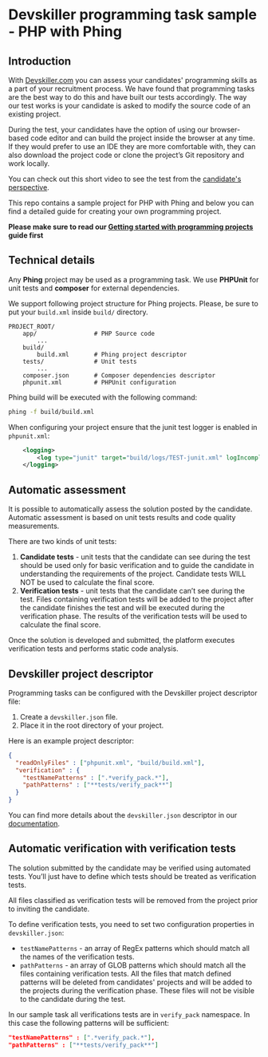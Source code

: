 # Devskiller programming task sample - PHP with Phing

## Introduction

With [Devskiller.com](https://devskiller.com) you can assess your candidates'
programming skills as a part of your recruitment process. We have found that
programming tasks are the best way to do this and have built our tests
accordingly. The way our test works is your candidate is asked to modify the
source code of an existing project.

During the test, your candidates have the option of using our browser-based
code editor and can build the project inside the browser at any time. If they
would prefer to use an IDE they are more comfortable with, they can also
download the project code or clone the project’s Git repository and work
locally.

You can check out this short video to see the test from the [candidate's
perspective](https://devskiller.zendesk.com/hc/en-us/articles/360019534639-How-the-TalentScore-test-looks-like-from-the-candidate-perspective).

This repo contains a sample project for PHP with Phing and below you can
find a detailed guide for creating your own programming project.

**Please make sure to read our [Getting started with programming
projects](https://devskiller.zendesk.com/hc/en-us/articles/360019531059-Getting-started-with-Programming-Tasks) guide first**

## Technical details

Any **Phing** project may be used as a programming task. We use **PHPUnit** for
unit tests and **composer** for external dependencies.

We support following project structure for Phing projects. Please, be sure to
put your `build.xml` inside `build/` directory.

```
PROJECT_ROOT/
    app/                # PHP Source code
        ...
    build/
        build.xml       # Phing project descriptor
    tests/              # Unit tests
        ...
    composer.json       # Composer dependencies descriptor
    phpunit.xml         # PHPUnit configuration
```

Phing build will be executed with the following command:

```sh
phing -f build/build.xml
```

When configuring your project ensure that the junit test logger is enabled in
`phpunit.xml`:

```xml
    <logging>
        <log type="junit" target="build/logs/TEST-junit.xml" logIncompleteSkipped="false" title="Test Results"/>
    </logging>
```

## Automatic assessment

It is possible to automatically assess the solution posted by the candidate.
Automatic assessment is based on unit tests results and code quality
measurements.

There are two kinds of unit tests:

1. **Candidate tests** - unit tests that the candidate can see during the test
   should be used only for basic verification and to guide the candidate in
   understanding the requirements of the project. Candidate tests WILL NOT be used
   to calculate the final score.
2. **Verification tests** - unit tests that the candidate can’t see during the
   test. Files containing verification tests will be added to the project after
   the candidate finishes the test and will be executed during the verification
   phase. The results of the verification tests will be used to calculate the
   final score.

Once the solution is developed and submitted, the platform executes
verification tests and performs static code analysis.

## Devskiller project descriptor

Programming tasks can be configured with the Devskiller project descriptor file:

1. Create a `devskiller.json` file.
2. Place it in the root directory of your project.

Here is an example project descriptor:

```json
{
  "readOnlyFiles" : ["phpunit.xml", "build/build.xml"],
  "verification" : {
    "testNamePatterns" : [".*verify_pack.*"],
    "pathPatterns" : ["**tests/verify_pack**"]
  }
}
```

You can find more details about the `devskiller.json` descriptor in our
[documentation](https://devskiller.zendesk.com/hc/en-us/articles/360019530419-Programming-task-project-descriptor).

## Automatic verification with verification tests

The solution submitted by the candidate may be verified using automated tests.
You’ll just have to define which tests should be treated as verification tests.

All files classified as verification tests will be removed from the project
prior to inviting the candidate.

To define verification tests, you need to set two configuration properties in
`devskiller.json`:

- `testNamePatterns` - an array of RegEx patterns which should match all the
  names of the verification tests.
- `pathPatterns` - an array of GLOB patterns which should match all the files
  containing verification tests. All the files that match defined patterns will
  be deleted from candidates' projects and will be added to the projects during
  the verification phase. These files will not be visible to the candidate during
  the test.

In our sample task all verifications tests are in `verify_pack` namespace. In this case
the following patterns will be sufficient:

```json
"testNamePatterns" : [".*verify_pack.*"],
"pathPatterns" : ["**tests/verify_pack**"]
```

